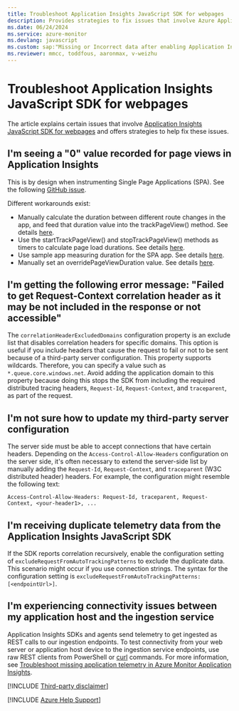 ```yaml
---
title: Troubleshoot Application Insights JavaScript SDK for webpages
description: Provides strategies to fix issues that involve Azure Application Insights JavaScript SDK for webpages.
ms.date: 06/24/2024
ms.service: azure-monitor
ms.devlang: javascript
ms.custom: sap:"Missing or Incorrect data after enabling Application Insights in Azure Portal", devx-track-js
ms.reviewer: mmcc, toddfous, aaronmax, v-weizhu
---
```

# Troubleshoot Application Insights JavaScript SDK for webpages

The article explains certain issues that involve [Application Insights JavaScript SDK for webpages](/azure/azure-monitor/app/javascript) and offers strategies to help fix these issues.

## I'm seeing a "0" value recorded for page views in Application Insights

This is by design when instrumenting Single Page Applications (SPA). See the following [GitHub issue](https://github.com/microsoft/ApplicationInsights-JS/issues/1139). 

Different workarounds exist: 

- Manually calculate the duration between different route changes in the app, and feed that duration value into the trackPageView() method. See details [here](https://github.com/microsoft/ApplicationInsights-JS/issues/1139#issuecomment-566169033).
- Use the startTrackPageView() and stopTrackPageView() methods as timers to calculate page load durations. See details [here](https://microsoft.github.io/ApplicationInsights-JS/webSdk/applicationinsights-web/classes/ApplicationInsights.html#startTrackPage).
- Use sample app measuring duration for the SPA app. See details [here](https://github.com/microsoft/applicationinsights-react-js?tab=readme-ov-file#example-of-measuring-page-duration-in-an-spa).
- Manually set an overridePageViewDuration value. See details [here](https://github.com/microsoft/ApplicationInsights-JS#:~:text=overridePageViewDuration).

## I'm getting the following error message: "Failed to get Request-Context correlation header as it may be not included in the response or not accessible"

The `correlationHeaderExcludedDomains` configuration property is an exclude list that disables correlation headers for specific domains. This option is useful if you include headers that cause the request to fail or not to be sent because of a third-party server configuration. This property supports wildcards. Therefore, you can specify a value such as `*.queue.core.windows.net`. Avoid adding the application domain to this property because doing this stops the SDK from including the required distributed tracing headers, `Request-Id`, `Request-Context`, and `traceparent`, as part of the request.

## I'm not sure how to update my third-party server configuration

The server side must be able to accept connections that have certain headers. Depending on the `Access-Control-Allow-Headers` configuration on the server side, it's often necessary to extend the server-side list by manually adding the `Request-Id`, `Request-Context`, and `traceparent` (W3C distributed header) headers. For example, the configuration might resemble the following text:

`Access-Control-Allow-Headers: Request-Id, traceparent, Request-Context, <your-header1>, ...`

## I'm receiving duplicate telemetry data from the Application Insights JavaScript SDK

If the SDK reports correlation recursively, enable the configuration setting of `excludeRequestFromAutoTrackingPatterns` to exclude the duplicate data. This scenario might occur if you use connection strings. The syntax for the configuration setting is `excludeRequestFromAutoTrackingPatterns: [<endpointUrl>]`.

## I'm experiencing connectivity issues between my application host and the ingestion service

Application Insights SDKs and agents send telemetry to get ingested as REST calls to our ingestion endpoints. To test connectivity from your web server or application host device to the ingestion service endpoints, use raw REST clients from PowerShell or [curl](https://curl.se/docs/manpage.html) commands. For more information, see [Troubleshoot missing application telemetry in Azure Monitor Application Insights](../investigate-missing-telemetry.md).

[!INCLUDE [Third-party disclaimer](../../includes/third-party-contact-disclaimer.md)]

[!INCLUDE [Azure Help Support](../../../../includes/azure-help-support.md)]
